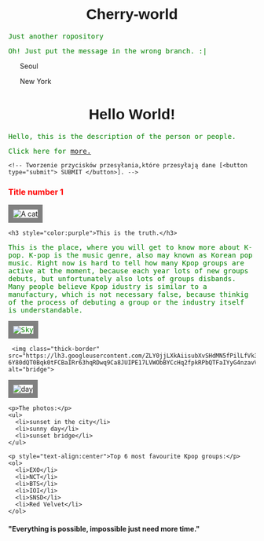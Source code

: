 # Cherry-world
Just another ropository

Oh! Just put the message in the wrong branch. :|
<div>
  <Here are the places I want to visit: <br>
  <ul>Seoul</ul>
  <ul>New York</ul>
  
  </div>
  
  <!-- Na początku link do czcionki "Lobster". -->
<link href="https://fonts.googleapis.com/css?family=Lobster" rel="stylesheet" type="text/css">

<!-- W CSS nie musimy wstawiać "<style></style>" tak jak w HTML, żeby wiedział jak formatować wizualnie. -->
<style>
  <!-- Pozycje, które chcemy zaprogramować zawsze w wąsatych nawiasach. -->
  
  body {
    background-color:pink;
  }
  
  <!-- Przed klasmi (class), które nazywamy i chcemy wizualnie zaprogramować wstawiamy kropkę, a przed istenijącymi rzecami typu:h1, h2, body, p, itd. nie wstawiamy. -->
  
  .box {
    border-style:solid;
    border-color:black;
    border-width:5px;
    text-align:center;
  }
  
  h1 {
    text-align:center;
    font-size:30px;
    font-family:Lobster,Sans-Serif;
    
    <!-- Jeżeli czcionka nie pobierze się, to wtedy po przecinku dodać czcionkę zastępczą. -->
  }
  
  p {
   color:green;
    font-family:Monospace;
    text-align:left;
    
  }
    .thick-border {
    border-color:gray;
    border-width:10px;
    border-style:solid;
  }
  
  <!-- Jeśli checemy zaokrąglone brzegi to robimy to za pomocą [border-radius:10px lub 50%] możemy wpisać do ramki lub do zdjęcia. -->
  
  h4 {
    text-align:center;
  }
  
  h3 {
    text-alignl:left;
    color:red;
  }
  
  .larger-image {
    width:500px;
  }
 <!-- Możemy w CSS programować szerokość wstawianych zdjęć. -->
  
</style>
<!-- Tu kończy się programowanie wizualne, czyli to co w CSS. -->




<div class="container-fluid">

<h1 class="text-primary">Hello World!</h1>
  
<!-- Jeżeli chcemy użyć kilka klas z CSS to wpisujemy je po spacji np.[class="class1 class2"]. -->  
  
  
  <div class="box">
<!-- [<p>] paragraph -->    
<p>Hello, this is the description of the person or people.</p>
    
  <p>Click here for <a href=#>more.</a></p>
 <!-- W miejsce # należy wstawic odnośnik do strony, do której chcemy przekierować.

Aby link był w zdaniu wpisujemy go do zdania i nasz odnośnik-słowo znajduje się pomiędzy <a href=#> a </a> ['a' od anchor]
anlogicznie w przypadku zdjęcia <a href=#> <img src=# alt=#> </a> . -->   
   
    
 <form action="/url/"> 
   <input type="text" placeholder="Add e-mail">
   <button type="submit">submit</button>
   </form>   
 <!-- Moźliwość tworzenia formularza/pola tekstowego dla odpowiedzi od użytkownika
[<input type="text">].
Zanim użytkownik wpisze cokolwiek można wpisać teks zastępszy [<input type="text" placeholder="Tutaj wpisać">]. -->

<!-- Można tworzyć formularze, które rzeczywiście przesyłają dane na serwer i wtedy korzystamy z [<form action="/url-where-you-want-to-submit-form-data"> np.<input type="text> </form>]. -->
    
    <!-- Tworzenie przycisków przesyłania,które przesyłają dane [<button type="submit"> SUBMIT </button>]. -->
    
    
    
    
    
 <h3>Title number 1</h3> 
    
    
   
  <img class="thick-border" src="https://bit.ly/fcc-relaxing-cat" alt="A cat">
 <!-- Dodajemy zdjęcia za pomocą [img] oraz [src="link do zdjęcia"], każde zdjęcie też powinno mieć podpis zdjęcia w [alt="podpis zdjęcia"] na wypadek gdyby się nie załadowało, aby odbiorca wiedział co mniejwięcej się tam znajdowało. -->   
    
    
    
    
    <h3 style="color:purple">This is the truth.</h3>
  <!-- Style tekstu można: 

* ręcznie programować wpisując obok [style="....np.color:blue"] 

*albo wpisywać motywy z CSS ze <style> i wtedy wpisujemy [class= np."red-text" nie wpisując kropki, która jest w CSS]

*albo poprostu zaprogramować od razu w CSS dla określonego np.formatu :
[h2 {
color:blue;
font-family:Arial;
}]
-->
    
    
    
  <p>This is the place, where you will get to know more about K-pop. K-pop is the music genre, also may known as Korean pop music. Right now is hard to tell how many Kpop groups are active at the moment, because each year lots of new groups debuts, but unfortunately also lots of groups disbands. Many people believe Kpop idustry is similar to a manufactury, which is not necessary false, because thinkig of the process of debuting a group or the industry itself is understandable. </p>

 <img class="thick-border" src="https://lh3.googleusercontent.com/BCchbRX5s3WgQ9wdFMOYAHqZ8fyvBD659dwpQQhUPbnnK47kqFd0oVljH3NWwppd3A_i1HHNT7HDzIur4ZoO9IA6EwbSYKNZuRCiJ-356TQra2Sin8Z-YKF8ZRHoErOEuA6Gcleqjg"
   alt="Sky">
    
     <img class="thick-border"  src="https://lh3.googleusercontent.com/ZLY0jjLXkAiisubXvSHdMN5fPilLfVk37_1IDHRHF3Hjd7Rq3PMjgCkK5ZP8-6Y80dQT0Bqk0tFCBaIRr63hqRDwq9Ca8JUIPE17LVWObBYCcHq2fpkRPbQTFaIYyG4nzavVIQuxTw" alt="bridge">
    
  <img class="thick-border"       src="https://lh3.googleusercontent.com/mpxSibEN4wefJMSYoga74WbTWhFAzH6fXNndTz5EvKCu6le3z7LPTsVeXNx9Tx6WQ4cGavXV81EC9JN__RGEcUbqwUhGt3e1AR_vyw-BZMz2hM8hegsOmHxpV8aUnO9yD8R9P5_JBQ" alt="day">
    
    
 
 
    <p>The photos:</p>
    <ul>
      <li>sunset in the city</li>
      <li>sunny day</li>
      <li>sunset bridge</li>
    </ul>
    
<!-- Tworzenie list:
* lista nieuporzątkowana/punktowa (unordered list): 
  <ul>
<li>każdy element</li> 
<li> </li>
  </ul>
* lista uporządkowana/ponumerowana (ordered list):
  <ol>
<li>element</li>
<li> </li>
  </ol>
-->

    <p style="text-align:center">Top 6 most favourite Kpop groups:</p>
    <ol>
      <li>EXO</li>
      <li>NCT</li>
      <li>BTS</li>
      <li>IOI</li>
      <li>SNSD</li>
      <li>Red Velvet</li>
    </ol>
    
    
    
  </div> 
  
  <div>
    
  <h4>"Everything is possible, impossible just need more time."</h4>
    
  </div>
  
</div>

